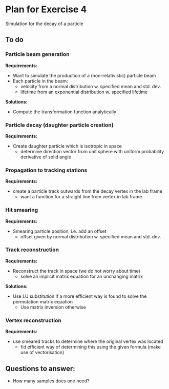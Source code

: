 # Plan for Exercise 4
Simulation for the decay of a particle

## To do
### Particle beam generation
**Requirements:**
* Want to simulate the production of a (non-relativistic) particle beam
* Each particle in the beam:
    * velocity from a normal distribution w. specified mean and std. dev.
    * lifetime from an exponential distribution w. specified lifetime

**Solutions:**
* Compute the transformation function analytically

### Particle decay (daughter particle creation)
**Requirements:**
* Create daughter particle which is isotropic in space
    * determine direction vector from unit sphere with uniform probability derivative of solid angle

### Propagation to tracking stations
**Requirements:**
* create a particle track outwards from the decay vertex in the lab frame
    * want a function for a straight line from vertex in lab frame

### Hit smearing
**Requirements:**
* Smearing particle position, i.e. add an offset
    * offset given by normal distribution w. specified mean and std. dev.

### Track reconstruction
**Requirements:**
* Reconstruct the track in space (we do not worry about time)
    * solve an implicit matrix equation for an unchanging matrix

**Solutions:**
* Use LU substitution if a more efficient way is found to solve the permutation matrix equation
    * Use matrix inversion otherwise
### Vertex reconstruction
**Requirements:**
* use smeared tracks to determine where the original vertex was located
    * fid efficient way of determining this using the given formula (make use of vectorisation)


## Questions to answer:
* How many samples does one need?